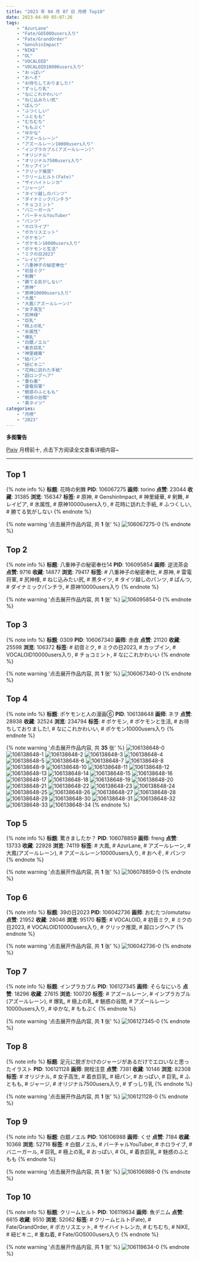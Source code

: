 ```yaml
---
title: "2023 年 04 月 07 日 月榜 Top10"
date: 2023-04-09 05:07:26
tags:
    - "AzurLane"
    - "Fate/GO5000users入り"
    - "Fate/GrandOrder"
    - "GenshinImpact"
    - "NIKE"
    - "OL"
    - "VOCALOID"
    - "VOCALOID10000users入り"
    - "おっぱい"
    - "おへそ"
    - "お待ちしておりました!"
    - "ずっしり乳"
    - "なにこれかわいい"
    - "ねじ込みたい尻"
    - "ぱんつ"
    - "ふつくしい"
    - "ふともも"
    - "むちむち"
    - "ももぷく"
    - "ゆかな"
    - "アズールレーン"
    - "アズールレーン10000users入り"
    - "インプラカブル(アズールレーン)"
    - "オリジナル"
    - "オリジナル7500users入り"
    - "カップイン"
    - "クリック推奨"
    - "クリームヒルト(Fate)"
    - "サイハイトレンカ"
    - "ジャージ"
    - "タイツ越しのパンツ"
    - "ダイナミックパンチラ"
    - "チョコミント"
    - "バニーガール"
    - "バーチャルYouTuber"
    - "パンツ"
    - "ホロライブ"
    - "ポカリスエット"
    - "ポケモン"
    - "ポケモン10000users入り"
    - "ポケモンと生活"
    - "ミクの日2023"
    - "レイピア"
    - "八重神子の秘密奉仕"
    - "初音ミク"
    - "剣舞"
    - "勝てる気がしない"
    - "原神"
    - "原神10000users入り"
    - "大鳳"
    - "大鳳(アズールレーン)"
    - "女子高生"
    - "尻神様"
    - "巨乳"
    - "極上の乳"
    - "氷属性"
    - "爆乳"
    - "白銀ノエル"
    - "着衣巨乳"
    - "神里綾華"
    - "紐パン"
    - "紐ビキニ"
    - "花時に訪れた手紙"
    - "超ロングヘア"
    - "重ね着"
    - "雷電将軍"
    - "魅惑のふともも"
    - "魅惑の谷間"
    - "黒タイツ"
categories:
    - "月榜"
    - "2023"
---
```


<i class="fa fa-triangle-exclamation"></i>**多图警告**<i class="fa fa-triangle-exclamation"></i>

[Pixiv](https://www.pixiv.net/) 月榜前十, 点击下方阅读全文查看详细内容~

<!-- more -->

---

## Top 1

{% note info %}
**标题**: 花時の剣舞
**PID**: 106067275 **画师**: torino
**点赞**: 23044 **收藏**: 31385 **浏览**: 156347
**标签**: # 原神, # GenshinImpact, # 神里綾華, # 剣舞, # レイピア, # 氷属性, # 原神10000users入り, # 花時に訪れた手紙, # ふつくしい, # 勝てる気がしない
{% endnote %}

{% note warning '点击展开作品内容, 共 **1** 张' %}
![106067275-0](https://i.pixiv.re/img-original/img/2023/03/10/00/00/42/106067275_p0.jpg)
{% endnote %}

## Top 2

{% note info %}
**标题**: 八重神子の秘密奉仕14
**PID**: 106095854 **画师**: 逆流茶会
**点赞**: 9716 **收藏**: 14877 **浏览**: 79417
**标签**: # 八重神子の秘密奉仕, # 原神, # 雷電将軍, # 尻神様, # ねじ込みたい尻, # 黒タイツ, # タイツ越しのパンツ, # ぱんつ, # ダイナミックパンチラ, # 原神10000users入り
{% endnote %}

{% note warning '点击展开作品内容, 共 **1** 张' %}
![106095854-0](https://i.pixiv.re/img-original/img/2023/03/11/00/00/07/106095854_p0.jpg)
{% endnote %}

## Top 3

{% note info %}
**标题**: 0309
**PID**: 106067340 **画师**: 赤倉
**点赞**: 21120 **收藏**: 25598 **浏览**: 106372
**标签**: # 初音ミク, # ミクの日2023, # カップイン, # VOCALOID10000users入り, # チョコミント, # なにこれかわいい
{% endnote %}

{% note warning '点击展开作品内容, 共 **1** 张' %}
![106067340-0](https://i.pixiv.re/img-original/img/2023/03/10/00/40/39/106067340_p0.png)
{% endnote %}

## Top 4

{% note info %}
**标题**: ポケモンと人の漫画⑥
**PID**: 106138648 **画师**: ネヲ
**点赞**: 28938 **收藏**: 32524 **浏览**: 234794
**标签**: # ポケモン, # ポケモンと生活, # お待ちしておりました!, # なにこれかわいい, # ポケモン10000users入り
{% endnote %}

{% note warning '点击展开作品内容, 共 **35** 张' %}
![106138648-0](https://i.pixiv.re/img-original/img/2023/03/12/10/57/59/106138648_p0.png)
![106138648-1](https://i.pixiv.re/img-original/img/2023/03/12/10/57/59/106138648_p1.png)
![106138648-2](https://i.pixiv.re/img-original/img/2023/03/12/10/57/59/106138648_p2.png)
![106138648-3](https://i.pixiv.re/img-original/img/2023/03/12/10/57/59/106138648_p3.png)
![106138648-4](https://i.pixiv.re/img-original/img/2023/03/12/10/57/59/106138648_p4.png)
![106138648-5](https://i.pixiv.re/img-original/img/2023/03/12/10/57/59/106138648_p5.png)
![106138648-6](https://i.pixiv.re/img-original/img/2023/03/12/10/57/59/106138648_p6.png)
![106138648-7](https://i.pixiv.re/img-original/img/2023/03/12/10/57/59/106138648_p7.png)
![106138648-8](https://i.pixiv.re/img-original/img/2023/03/12/10/57/59/106138648_p8.png)
![106138648-9](https://i.pixiv.re/img-original/img/2023/03/12/10/57/59/106138648_p9.png)
![106138648-10](https://i.pixiv.re/img-original/img/2023/03/12/10/57/59/106138648_p10.png)
![106138648-11](https://i.pixiv.re/img-original/img/2023/03/12/10/57/59/106138648_p11.png)
![106138648-12](https://i.pixiv.re/img-original/img/2023/03/12/10/57/59/106138648_p12.png)
![106138648-13](https://i.pixiv.re/img-original/img/2023/03/12/10/57/59/106138648_p13.png)
![106138648-14](https://i.pixiv.re/img-original/img/2023/03/12/10/57/59/106138648_p14.png)
![106138648-15](https://i.pixiv.re/img-original/img/2023/03/12/10/57/59/106138648_p15.png)
![106138648-16](https://i.pixiv.re/img-original/img/2023/03/12/10/57/59/106138648_p16.png)
![106138648-17](https://i.pixiv.re/img-original/img/2023/03/12/10/57/59/106138648_p17.png)
![106138648-18](https://i.pixiv.re/img-original/img/2023/03/12/10/57/59/106138648_p18.png)
![106138648-19](https://i.pixiv.re/img-original/img/2023/03/12/10/57/59/106138648_p19.png)
![106138648-20](https://i.pixiv.re/img-original/img/2023/03/12/10/57/59/106138648_p20.png)
![106138648-21](https://i.pixiv.re/img-original/img/2023/03/12/10/57/59/106138648_p21.png)
![106138648-22](https://i.pixiv.re/img-original/img/2023/03/12/10/57/59/106138648_p22.png)
![106138648-23](https://i.pixiv.re/img-original/img/2023/03/12/10/57/59/106138648_p23.png)
![106138648-24](https://i.pixiv.re/img-original/img/2023/03/12/10/57/59/106138648_p24.png)
![106138648-25](https://i.pixiv.re/img-original/img/2023/03/12/10/57/59/106138648_p25.png)
![106138648-26](https://i.pixiv.re/img-original/img/2023/03/12/10/57/59/106138648_p26.png)
![106138648-27](https://i.pixiv.re/img-original/img/2023/03/12/10/57/59/106138648_p27.png)
![106138648-28](https://i.pixiv.re/img-original/img/2023/03/12/10/57/59/106138648_p28.png)
![106138648-29](https://i.pixiv.re/img-original/img/2023/03/12/10/57/59/106138648_p29.png)
![106138648-30](https://i.pixiv.re/img-original/img/2023/03/12/10/57/59/106138648_p30.png)
![106138648-31](https://i.pixiv.re/img-original/img/2023/03/12/10/57/59/106138648_p31.png)
![106138648-32](https://i.pixiv.re/img-original/img/2023/03/12/10/57/59/106138648_p32.png)
![106138648-33](https://i.pixiv.re/img-original/img/2023/03/12/10/57/59/106138648_p33.png)
![106138648-34](https://i.pixiv.re/img-original/img/2023/03/12/10/57/59/106138648_p34.png)
{% endnote %}

## Top 5

{% note info %}
**标题**: 驚きましたか？
**PID**: 106078859 **画师**: freng
**点赞**: 13733 **收藏**: 22928 **浏览**: 74119
**标签**: # 大鳳, # AzurLane, # アズールレーン, # 大鳳(アズールレーン), # アズールレーン10000users入り, # おへそ, # パンツ
{% endnote %}

{% note warning '点击展开作品内容, 共 **1** 张' %}
![106078859-0](https://i.pixiv.re/img-original/img/2023/03/10/12/48/10/106078859_p0.png)
{% endnote %}

## Top 6

{% note info %}
**标题**: 39の日2023
**PID**: 106042736 **画师**: おむたつ/omutatsu
**点赞**: 21952 **收藏**: 28046 **浏览**: 95170
**标签**: # VOCALOID, # 初音ミク, # ミクの日2023, # VOCALOID10000users入り, # クリック推奨, # 超ロングヘア
{% endnote %}

{% note warning '点击展开作品内容, 共 **1** 张' %}
![106042736-0](https://i.pixiv.re/img-original/img/2023/03/09/04/00/01/106042736_p0.jpg)
{% endnote %}

## Top 7

{% note info %}
**标题**: インプラカブル
**PID**: 106127345 **画师**: そらなにいろ
**点赞**: 18296 **收藏**: 27615 **浏览**: 100720
**标签**: # アズールレーン, # インプラカブル(アズールレーン), # 爆乳, # 極上の乳, # 魅惑の谷間, # アズールレーン10000users入り, # ゆかな, # ももぷく
{% endnote %}

{% note warning '点击展开作品内容, 共 **1** 张' %}
![106127345-0](https://i.pixiv.re/img-original/img/2023/03/12/00/00/52/106127345_p0.png)
{% endnote %}

## Top 8

{% note info %}
**标题**: 足元に脱ぎかけのジャージがあるだけでエロいなと思ったイラスト
**PID**: 106121128 **画师**: 開栓注意
**点赞**: 7381 **收藏**: 10146 **浏览**: 82308
**标签**: # オリジナル, # 女子高生, # 着衣巨乳, # 紐パン, # おっぱい, # 巨乳, # ふともも, # ジャージ, # オリジナル7500users入り, # ずっしり乳
{% endnote %}

{% note warning '点击展开作品内容, 共 **1** 张' %}
![106121128-0](https://i.pixiv.re/img-original/img/2023/03/11/21/03/08/106121128_p0.jpg)
{% endnote %}

## Top 9

{% note info %}
**标题**: 白銀ノエル
**PID**: 106106988 **画师**: くせ
**点赞**: 7184 **收藏**: 10368 **浏览**: 52716
**标签**: # 白銀ノエル, # バーチャルYouTuber, # ホロライブ, # バニーガール, # 巨乳, # 極上の乳, # おっぱい, # OL, # 着衣巨乳, # 魅惑のふともも
{% endnote %}

{% note warning '点击展开作品内容, 共 **1** 张' %}
![106106988-0](https://i.pixiv.re/img-original/img/2023/03/11/11/21/39/106106988_p0.png)
{% endnote %}

## Top 10

{% note info %}
**标题**: クリームヒルト
**PID**: 106119634 **画师**: 魚デニム
**点赞**: 6615 **收藏**: 9510 **浏览**: 52062
**标签**: # クリームヒルト(Fate), # Fate/GrandOrder, # ポカリスエット, # サイハイトレンカ, # むちむち, # NIKE, # 紐ビキニ, # 重ね着, # Fate/GO5000users入り
{% endnote %}

{% note warning '点击展开作品内容, 共 **1** 张' %}
![106119634-0](https://i.pixiv.re/img-original/img/2023/03/11/20/18/50/106119634_p0.jpg)
{% endnote %}
